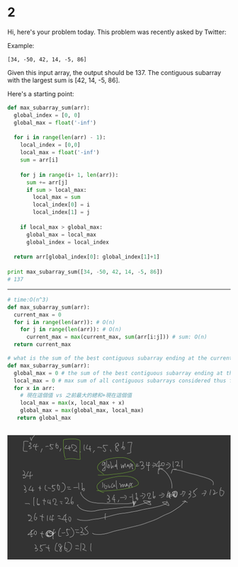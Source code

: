 # 2

Hi, here's your problem today. This problem was recently asked by Twitter:

Example:

```
[34, -50, 42, 14, -5, 86]
```

Given this input array, the output should be 137. The contiguous subarray with the largest sum is [42, 14, -5, 86].

Here's a starting point:

```python
def max_subarray_sum(arr):
  global_index = [0, 0]
  global_max = float('-inf')
  
  for i in range(len(arr) - 1):
    local_index = [0,0]
    local_max = float('-inf')
    sum = arr[i]
   
    for j in range(i+ 1, len(arr)):
      sum += arr[j]
      if sum > local_max:
        local_max = sum
        local_index[0] = i
        local_index[1] = j      
    
    if local_max > global_max:
      global_max = local_max
      global_index = local_index
   
  return arr[global_index[0]: global_index[1]+1]

print max_subarray_sum([34, -50, 42, 14, -5, 86])
# 137
```

------

```python
# time:O(n^3)
def max_subarray_sum(arr):
  current_max = 0
  for i in range(len(arr)): # O(n)
    for j in range(len(arr)): # O(n)
      current_max = max(current_max, sum(arr[i:j])) # sum: O(n)
  return current_max
```

```python
# what is the sum of the best contiguous subarray ending at the current index ?
def max_subarray_sum(arr):
  global_max = 0 # the sum of the best contiguous subarray ending at the current index
  local_max = 0 # max sum of all contiguous subarrays considered thus far
  for x in arr:
    # 現在這個值 vs 之前最大的總和+現在這個值
    local_max = max(x, local_max + x)
    global_max = max(global_max, local_max)
   return global_max
    
```

  <img src="../.gitbook/assets/284.jpg" style="zoom:50%;" />